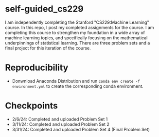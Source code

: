 # self-guided_cs229
I am independently completing the Stanford "CS229:Machine Learning" course. In this repo, I post my completed assignments for the course. I am completing this course to strengthen my foundation in a wide array of machine learning topics, and specifically focusing on the mathematical underpinnings of statistical learning. There are three problem sets and a final project for this iteration of the course. 

# Reproducibility
- Donwnload Anaconda Distribution and run `conda env create -f environment.yml` to create the corresponding conda environment.

# Checkpoints
- 2/6/24: Completed and uploaded Problem Set 1
- 3/11/24: Completed and uploaded Problem Set 2
- 3/31/24: Completed and uploaded Problem Set 4 (Final Problem Set)
